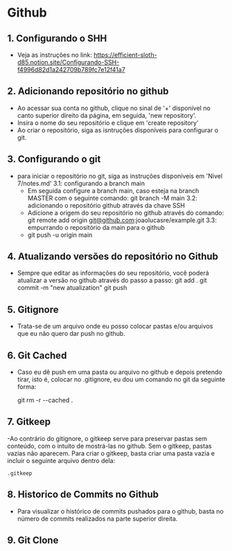 # Github

## 1. Configurando o SHH
- Veja as instruções no link: 
https://efficient-sloth-d85.notion.site/Configurando-SSH-f4996d82d1a242709b789fc7e12f41a7

## 2. Adicionando repositório no github
- Ao acessar sua conta no github, clique no sinal de '+' disponível no canto superior direito da página, em seguida, 'new repository'.
- Insira o nome do seu repositório e clique em 'create repository'
- Ao criar o repositório, siga as isntruções disponíveis para configurar o git.

## 3. Configurando o git
- para iniciar o repositório no git, siga as instruções disponíveis em 'Nivel 7/notes.md'
3.1: configurando a branch main
    - Em seguida configure a branch main, caso esteja na branch MASTER com o seguinte comando:
    git branch -M main
3.2: adicionando o repositório github através da chave SSH
    - Adicione a origem do seu repositório no github através do comando:
    git remote add origin git@github.com:joaolucasre/example.git
3.3: empurrando o repositório da main para o github
    - git push -u origin main

## 4. Atualizando versões do repositório no Github
- Sempre que editar as informações do seu repositório, você poderá atualizar a versão no github através do passo a passo:
    git add .
    git commit -m "new atualization"
    git push

## 5. Gitignore
- Trata-se de um arquivo onde eu posso colocar pastas e/ou arquivos que eu não quero dar push no github.

## 6. Git Cached
- Caso eu dê push em uma pasta ou arquivo no github e depois pretendo tirar, isto é, colocar no .gitignore, eu dou um comando no git da seguinte forma:

    git rm -r --cached .

## 7. Gitkeep
-Ao contrário do gitignore, o gitkeep serve para preservar pastas sem conteúdo, com o intuito de mostrá-las no github. Sem o gitkeep, pastas vazias não aparecem. Para criar o gitkeep, basta criar uma pasta vazia e incluir o seguinte arquivo dentro dela:

    .gitkeep

## 8. Historico de Commits no Github
- Para visualizar o histórico de commits pushados para o github, basta no número de commits realizados na parte superior direita.

## 9. Git Clone